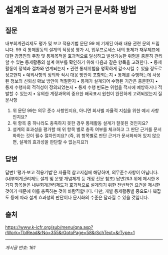 # 설계의 효과성 평가 근거 문서화 방법

## 질문
내부회계관리제도 평가 및 보고 적용기법 문단 99 에 기재된 아래 내용 관련 문의 드립니다.
99	각 통제활동의 설계의 적정성 평가 시, 업무프로세스 내의 통제가 재무제표에 대한 경영진의 주장 및 통제목적을 효과적으로 달성하고 발생가능한 위험을 충분히 관리할 수 있는 통제활동의 설계 여부를 확인하기 위해 다음과 같은 항목을 고려한다.
•	통제활동이 정책과 절차와 연계되는지
•	관련 통제위험을 명확하게 감소시킬 수 있을 정도로 정교한지
•	예외사항의 정의와 적시 대응 방안이 포함되는지
•	통제를 수행하는데 사용된 정보의 신뢰성 확보 방안이 적절한지
•	통제가 설계되어 수행된 기간은 충분한지
•	통제 수행자의 적격성이 정의되었는지
•	통제 수행 빈도는 위험을 적시에 예방하거나 적발할 수 있는지
•	유의한 계정과목의 중요한 왜곡표시 원천이 완전하게 고려되었는지
질문사항
1) 위 문단 99는 의무 준수 사항인지요, 아니면 회사별 자율적 지침을 위한 예시 사항인지요?
2) 위 항목 중 하나라도 충족하지 못한 경우 통제활동 설계가 잘못된 것인지요?
3) 설계의 효과성을 평가할 때 위 항목 별로 충족 여부를 체크하고 그 판단 근거를 문서화하는 것이 필수 절차인지요? (즉, 위 항목별로 판단 근거가 문서화되어 있지 않으면, 설계의 효과성을 판단할 수 없는지요?)

## 답변
답변1
‘평가·보고 적용기법’은 자율적 참고지침에 해당하며, 의무준수사항이 아닙니다.(내부회계관리제도 설계 및 운영 개념체계 등 개정 전문 참조)
답변2&3
위에 제시한 8가지 항목들은 내부회계관리제도가 효과적으로 설계되기 위한 전반적인 요건을 제시한 것이기 때문에 이를 충족하는 것이 바람직합니다. 다만, 개별 통제활동별 중요도나 복잡도 등에 따라 설계 효과성의 판단이나 문서화의 수준은 달라질 수 있을 것입니다.

## 출처
https://www.k-icfr.org/sub/menu/qna.asp?rWork=TblRead&rNo=355&rGotoPage=58&rSchText=&rType=1

---
*게시글 번호: 161*

